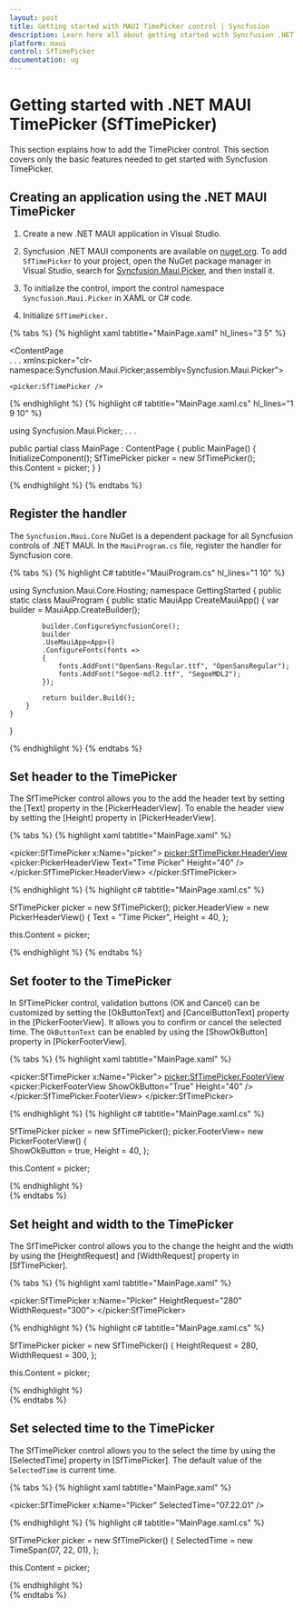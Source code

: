 ```yaml
---
layout: post
title: Getting started with MAUI TimePicker control | Syncfusion
description: Learn here all about getting started with Syncfusion .NET MAUI TimePicker (SfTimePicker) control and its basic features.
platform: maui
control: SfTimePicker
documentation: ug
---
```


# Getting started with .NET MAUI TimePicker (SfTimePicker)
This section explains how to add the TimePicker control. This section covers only the basic features needed to get started with Syncfusion TimePicker.

## Creating an application using the .NET MAUI TimePicker

1. Create a new .NET MAUI application in Visual Studio.

2. Syncfusion .NET MAUI components are available on [nuget.org](https://www.nuget.org/). To add `SfTimePicker` to your project, open the NuGet package manager in Visual Studio, search for [Syncfusion.Maui.Picker](https://www.nuget.org/packages/Syncfusion.Maui.Picker), and then install it.

3. To initialize the control, import the control namespace `Syncfusion.Maui.Picker` in XAML or C# code.

4. Initialize `SfTimePicker.`

{% tabs %}
{% highlight xaml tabtitle="MainPage.xaml" hl_lines="3 5" %}

<ContentPage   
    . . .
    xmlns:picker="clr-namespace:Syncfusion.Maui.Picker;assembly=Syncfusion.Maui.Picker">

    <picker:SfTimePicker />
</ContentPage>

{% endhighlight %}
{% highlight c# tabtitle="MainPage.xaml.cs" hl_lines="1 9 10" %}

using Syncfusion.Maui.Picker;
. . .

public partial class MainPage : ContentPage
{
    public MainPage()
    {
        InitializeComponent();
        SfTimePicker picker = new SfTimePicker();
        this.Content = picker;
    }
}

{% endhighlight %}
{% endtabs %}

## Register the handler

The `Syncfusion.Maui.Core` NuGet is a dependent package for all Syncfusion controls of .NET MAUI. In the `MauiProgram.cs` file, register the handler for Syncfusion core.

{% tabs %}
{% highlight C# tabtitle="MauiProgram.cs" hl_lines="1 10" %}

using Syncfusion.Maui.Core.Hosting;
namespace GettingStarted
{
    public static class MauiProgram
    {
        public static MauiApp CreateMauiApp()
        {
            var builder = MauiApp.CreateBuilder();

            builder.ConfigureSyncfusionCore();
            builder
            .UseMauiApp<App>()
            .ConfigureFonts(fonts =>
            {
                fonts.AddFont("OpenSans-Regular.ttf", "OpenSansRegular");
                fonts.AddFont("Segoe-mdl2.ttf", "SegoeMDL2");
            });

            return builder.Build();
        }
    }
}

{% endhighlight %}
{% endtabs %}

## Set header to the TimePicker

The SfTimePicker control allows you to the add the header text by setting the [Text] property in the [PickerHeaderView]. To enable the header view by setting the [Height] property in [PickerHeaderView].

{% tabs %}
{% highlight xaml tabtitle="MainPage.xaml" %}

<picker:SfTimePicker x:Name="picker">
    <picker:SfTimePicker.HeaderView>
        <picker:PickerHeaderView Text="Time Picker" Height="40" />
    </picker:SfTimePicker.HeaderView>
</picker:SfTimePicker>

{% endhighlight %}
{% highlight c# tabtitle="MainPage.xaml.cs" %}

SfTimePicker picker = new SfTimePicker();
picker.HeaderView = new PickerHeaderView()
{
    Text = "Time Picker",
    Height = 40,
};

this.Content = picker;

{% endhighlight %}
{% endtabs %}

## Set footer to the TimePicker

In SfTimePicker control, validation buttons (OK and Cancel) can be customized by setting the [OkButtonText] and [CancelButtonText] property in the [PickerFooterView]. It allows you to confirm or cancel the selected time.  The `OkButtonText` can be enabled by using the [ShowOkButton] property in [PickerFooterView].

{% tabs %}
{% highlight xaml tabtitle="MainPage.xaml" %}

<picker:SfTimePicker x:Name="Picker">
    <picker:SfTimePicker.FooterView>
        <picker:PickerFooterView ShowOkButton="True" Height="40" />
    </picker:SfTimePicker.FooterView>
</picker:SfTimePicker>

{% endhighlight %}
{% highlight c# tabtitle="MainPage.xaml.cs" %}

SfTimePicker picker = new SfTimePicker();
picker.FooterView= new PickerFooterView()
{  
    ShowOkButton = true,
    Height = 40,
};

this.Content = picker;

{% endhighlight %}  
{% endtabs %}

## Set height and width to the TimePicker

The SfTimePicker control allows you to the change the height and the width by using the [HeightRequest] and [WidthRequest] property in [SfTimePicker].

{% tabs %}
{% highlight xaml tabtitle="MainPage.xaml" %}

<picker:SfTimePicker x:Name="Picker" 
                    HeightRequest="280" 
                    WidthRequest="300">
</picker:SfTimePicker>

{% endhighlight %}
{% highlight c# tabtitle="MainPage.xaml.cs" %}

SfTimePicker picker = new SfTimePicker()
{
    HeightRequest = 280,
    WidthRequest = 300,
};

this.Content = picker;

{% endhighlight %}  
{% endtabs %}

## Set selected time to the TimePicker

The SfTimePicker control allows you to the select the time by using the [SelectedTime] property in [SfTimePicker]. The default value of the `SelectedTime` is current time.

{% tabs %}
{% highlight xaml tabtitle="MainPage.xaml" %}

<picker:SfTimePicker x:Name="Picker" SelectedTime="07.22.01" />

{% endhighlight %}
{% highlight c# tabtitle="MainPage.xaml.cs" %}

SfTimePicker picker = new SfTimePicker()
{
    SelectedTime = new TimeSpan(07, 22, 01),
};

this.Content = picker;

{% endhighlight %}  
{% endtabs %}